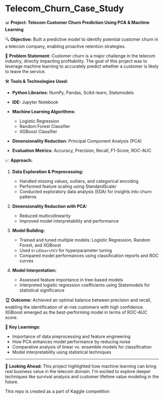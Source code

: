 # Telecom_Churn_Case_Study

📊 **Project: Telecom Customer Churn Prediction Using PCA & Machine Learning**

🔍 **Objective:**
Built a predictive model to identify potential customer churn in a telecom company, enabling proactive retention strategies.

🧠 **Problem Statement:**
Customer churn is a major challenge in the telecom industry, directly impacting profitability. The goal of this project was to leverage machine learning to accurately predict whether a customer is likely to leave the service.

🛠 **Tools & Technologies Used:**

* **Python Libraries:** NumPy, Pandas, Scikit-learn, Statsmodels
* **IDE:** Jupyter Notebook
* **Machine Learning Algorithms:**

  * Logistic Regression
  * Random Forest Classifier
  * XGBoost Classifier
* **Dimensionality Reduction:** Principal Component Analysis (PCA)
* **Evaluation Metrics:** Accuracy, Precision, Recall, F1-Score, ROC-AUC

📈 **Approach:**

1. **Data Exploration & Preprocessing:**

   * Handled missing values, outliers, and categorical encoding
   * Performed feature scaling using StandardScaler
   * Conducted exploratory data analysis (EDA) for insights into churn patterns

2. **Dimensionality Reduction with PCA:**

   * Reduced multicollinearity
   * Improved model interpretability and performance

3. **Model Building:**

   * Trained and tuned multiple models: Logistic Regression, Random Forest, and XGBoost
   * Used `GridSearchCV` for hyperparameter tuning
   * Compared model performances using classification reports and ROC curves

4. **Model Interpretation:**

   * Assessed feature importance in tree-based models
   * Interpreted logistic regression coefficients using Statsmodels for statistical significance

🏆 **Outcome:**
Achieved an optimal balance between precision and recall, enabling the identification of at-risk customers with high confidence. XGBoost emerged as the best-performing model in terms of ROC-AUC score.

🔗 **Key Learnings:**

* Importance of data preprocessing and feature engineering
* How PCA enhances model performance by reducing noise
* Comparative analysis of linear vs. ensemble models for classification
* Model interpretability using statistical techniques

---

📌 **Looking Ahead:**
This project highlighted how machine learning can bring real business value in the telecom domain. I'm excited to explore deeper techniques like survival analysis and customer lifetime value modeling in the future.


This repo is created as a part of Kaggle competition 
